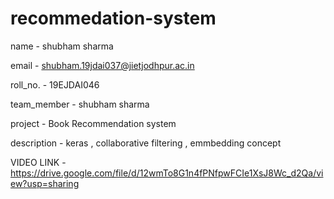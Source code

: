 # recommedation-system


name - shubham sharma

email - shubham.19jdai037@jietjodhpur.ac.in

roll_no. - 19EJDAI046

team_member - shubham sharma

project -  Book Recommendation system

description - keras , collaborative filtering , emmbedding concept

VIDEO LINK - https://drive.google.com/file/d/12wmTo8G1n4fPNfpwFCIe1XsJ8Wc_d2Qa/view?usp=sharing
